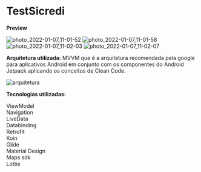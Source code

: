 # TestSicredi

**Preview**

![photo_2022-01-07_11-01-52](https://user-images.githubusercontent.com/23081846/148554801-c7d6dac7-cb4d-4448-9fab-57796374ed62.jpg) ![photo_2022-01-07_11-01-58](https://user-images.githubusercontent.com/23081846/148554827-26a0396a-6d6b-4bf1-82f5-215c0cad16a9.jpg) ![photo_2022-01-07_11-02-03](https://user-images.githubusercontent.com/23081846/148554835-1797ab94-d758-4698-a966-f6fb9d835711.jpg) ![photo_2022-01-07_11-02-07](https://user-images.githubusercontent.com/23081846/148554844-d0283625-3700-445f-a8d0-4a3b6199cc58.jpg)


**Arquitetura utilizada:** MVVM que é  a arquitetura recomendada pela google para aplicativos Android em conjunto com os componentes do Android Jetpack aplicando os conceitos de Clean Code.

![arquitetura](https://user-images.githubusercontent.com/23081846/148555169-6535521c-843f-415c-b5ad-55f5ba3c1b95.png)


**Tecnologias utilizadas:**

ViewModel <br/>
Navigation <br/>
LiveData <br/>
Databinding <br/>
Retrofit <br/>
Koin <br/>
Glide <br/>
Material Design <br/>
Maps sdk <br/>
Lottie <br/>

